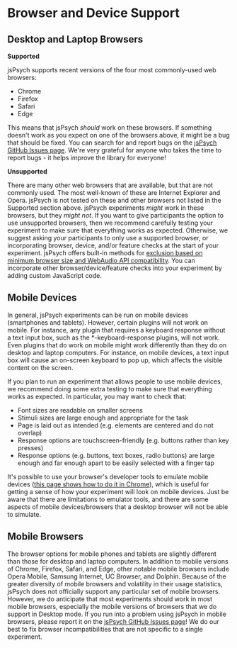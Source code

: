 # Browser and Device Support

## Desktop and Laptop Browsers

**Supported**

jsPsych supports recent versions of the four most commonly-used web browsers:

 * Chrome
 * Firefox
 * Safari
 * Edge

This means that jsPsych _should_ work on these browsers. If something doesn't work as you expect on one of the browsers above, it might be a bug that should be fixed. You can search for and report bugs on the [jsPsych GitHub Issues page](https://github.com/jspsych/jsPsych/issues). We're very grateful for anyone who takes the time to report bugs - it helps improve the library for everyone!

**Unsupported**

There are many other web browsers that are available, but that are not commonly used. The most well-known of these are Internet Explorer and Opera. jsPsych is not tested on these and other browsers not listed in the Supported section above. jsPsych experiments _might_ work in these browsers, but they _might not_. If you want to give participants the option to use unsupported browsers, then we recommend carefully testing your experiment to make sure that everything works as expected. Otherwise, we suggest asking your participants to only use a supported browser, or incorporating browser, device, and/or feature checks at the start of your experiment. jsPsych offers built-in methods for [exclusion based on minimum browser size and WebAudio API compatibility](exclude-browser.md). You can incorporate other browser/device/feature checks into your experiment by adding custom JavaScript code.

## Mobile Devices

In general, jsPsych experiments can be run on mobile devices (smartphones and tablets). However, certain plugins will not work on mobile. For instance, any plugin that requires a keyboard response without a text input box, such as the *-keyboard-response plugins, will not work. Even plugins that do work on mobile might work differently than they do on desktop and laptop computers. For instance, on mobile devices, a text input box will cause an on-screen keyboard to pop up, which affects the visible content on the screen.

If you plan to run an experiment that allows people to use mobile devices, we recommend doing some extra testing to make sure that everything works as expected. In particular, you may want to check that:

 * Font sizes are readable on smaller screens
 * Stimuli sizes are large enough and appropriate for the task
 * Page is laid out as intended (e.g. elements are centered and do not overlap)
 * Response options are touchscreen-friendly (e.g. buttons rather than key presses)
 * Response options (e.g. buttons, text boxes, radio buttons) are large enough and far enough apart to be easily selected with a finger tap

It's possible to use your browser's developer tools to emulate mobile devices ([this page shows how to do it in Chrome](https://developers.google.com/web/tools/chrome-devtools/device-mode)), which is useful for getting a sense of how your experiment will look on mobile devices. Just be aware that there are limitations to emulator tools, and there are some aspects of mobile devices/browsers that a desktop browser will not be able to simulate.

## Mobile Browsers

The browser options for mobile phones and tablets are slightly different than those for desktop and laptop computers. In addition to mobile versions of Chrome, Firefox, Safari, and Edge, other notable mobile browsers include Opera Mobile, Samsung Internet, UC Browser, and Dolphin. Because of the greater diversity of mobile browsers and volatility in their usage statistics, jsPsych does not officially support any particular set of mobile browsers. However, we do anticipate that most experiments should work in most mobile browsers, especially the mobile versions of browsers that we do support in Desktop mode. If you run into a problem using jsPsych in mobile browsers, please report it on the [jsPsych GitHub Issues page](https://github.com/jspsych/jsPsych/issues)! We do our best to fix browser incompatibilities that are not specific to a single experiment.
